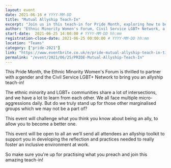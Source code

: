 ```yaml
---
layout: event
date: 2021-06-16 # YYYY-MM-DD 
title: "Mutual Allyship Teach-In"
excerpt: "Join us in this teach-in for Pride Month, exploring how to be active allies to the LGBT+ community and all of its intersects!"
author: "Ethnic Minority Women's Forum, Civil Service LGBT+ Network, a:gender"
start-date:  2021-06-25 14:00:00 # YYYY-MM-DD hh:mm 
registration-close-date: 2021-06-25 00:00:00 # YYYY-MM-DD hh:mm 
location: "Teams"
category: ["pride-2021"]
link: "https://www.eventbrite.co.uk/e/pride-mutual-allyship-teach-in-tickets-159080529145"
permalink: "/event/2021/06/25/PRIDE-Mutual-Allyship-Teach-In"
---
```


This Pride Month, the Ethnic Minority Women's Forum is thrilled to partner with a:gender and the Civil Service LGBT+ Network to bring you an allyship teach-in!

The ethnic minority and LGBT+ communities share a lot of intersections, and we have a lot to learn from each other. We all face multiple micro-aggressions daily. But do we truly stand up for those other marginalised groups which we may not be a part of?

This event will challenge what you think you know about being an ally, to allow you to become a better one.

This event will be open to all an we’ll send all attendees an allyship toolkit to support you in developing the reflection and practices needed to really foster an inclusive environment at work.

So make sure you're up for practising what you preach and join this amazing teach-in!
